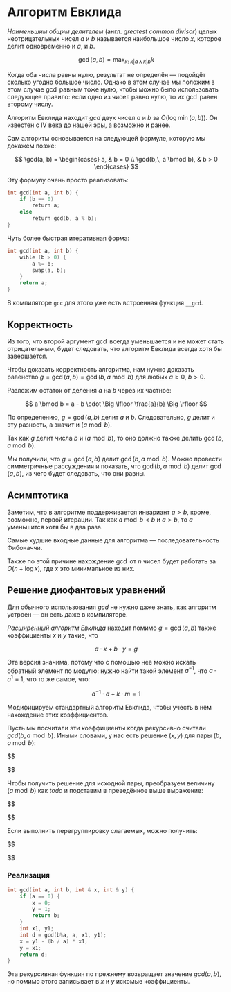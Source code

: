# Алгоритм Евклида

*Наименьшим общим делителем* (англ. *greatest common divisor*) целых неотрицательных чисел $a$ и $b$ называется наибольшое число $x$, которое делит одновременно и $a$, и $b$.

$$
\gcd(a, b) = \max_{k: \; k|a \, \land \, k | b} k
$$

Когда оба числа равны нулю, результат не определён — подойдёт сколько угодно большое число. Однако в этом случае мы положим в этом случае $\gcd$ равным тоже нулю, чтобы можно было использовать следующее правило: если одно из чисел равно нулю, то их $\gcd$ равен второму числу.

Алгоритм Евклида находит $gcd$ двух чисел $a$ и $b$ за $O(\log \min(a, b))$. Он известен с IV века до нашей эры, а возможно и ранее.

Сам алгоритм основывается на следующей формуле, которую мы докажем позже:

$$
\gcd(a, b) = \begin{cases}
a, & b = 0 \\
\gcd(b,\, a \bmod b), & b > 0
\end{cases}
$$

Эту формулу очень просто реализовать:

```c++
int gcd(int a, int b) {
    if (b == 0)
        return a;
    else
        return gcd(b, a % b);
}
```

Чуть более быстрая итеративная форма:

```c++
int gcd(int a, int b) {
    wihle (b > 0) {
        a %= b;
        swap(a, b);
    }
    return a;
}
```

В компиляторе `gcc` для этого уже есть встроенная функция `__gcd`.

## Корректность

Из того, что второй аргумент $\gcd$ всегда уменьшается и не может стать отрицательным, будет следовать, что алгоритм Евклида всегда хотя бы завершается.

Чтобы доказать корректность алгоритма, нам нужно доказать равенство $g = \gcd(a, b) = \gcd(b, a \bmod b)$ для любых $a \geq 0$, $b > 0$. 

Разложим остаток от деления $a$ на $b$ через их частное:

$$
a \bmod b = a - b \cdot \Big \lfloor \frac{a}{b} \Big \rfloor
$$

По определению, $g = \gcd(a, b)$ делит $a$ и $b$. Следовательно, $g$ делит и эту разность, а значит и $(a \bmod b)$.

Так как $g$ делит числа $b$ и $(a \bmod b)$, то оно должно также делить $\gcd(b, a \bmod b)$.

Мы получили, что $g = \gcd(a, b)$ делит $\gcd(b, a \bmod b)$. Можно провести симметричные рассуждения и показать, что $\gcd(b, a \bmod b)$ делит $\gcd(a, b)$, из чего будет следовать, что они равны.

## Асимптотика

Заметим, что в алгоритме поддерживается инвариант $a > b$, кроме, возможно, первой итерации. Так как $a \bmod b < b$ и $a > b$, то $a$ уменьшится хотя бы в два раза.

Самые худшие входные данные для алгоритма — последовательность Фибоначчи.

Также по этой причине нахождение $\gcd$ от $n$ чисел будет работать за $O(n + \log x)$, где $x$ это минимальное из них.

## Решение диофантовых уравнений

Для обычного использования $gcd$ не нужно даже знать, как алгоритм устроен — он есть даже в компиляторе.

*Расширенный алгоритм Евклида* находит помимо $g = \gcd(a, b)$ также коэффициенты $x$ и $y$ такие, что

$$
a \cdot x + b \cdot y = g
$$

Эта версия значима, потому что с помощью неё можно искать обратный элемент по модулю: нужно найти такой элемент $a^{-1}$, что $a \cdot a^{1} \equiv 1$, что то же самое, что:

$$
a^{-1} \cdot a + k \cdot m = 1
$$

Модифицируем стандартный алгоритм Евклида, чтобы учесть в нём нахождение этих коэффициентов.

Пусть мы посчитали эти коэффициенты когда рекурсивно считали $gcd(b, a \bmod b)$. Иными словами, у нас есть решение $(x, y)$ для пары $(b, a \bmod b)$:

$$

$$

Чтобы получить решение для исходной пары, преобразуем величину $(a \bmod b)$ как $todo$ и подставим в преведённое выше выражение:

$$

$$

Если выполнить перегруппировку слагаемых, можно получить:

$$

$$

### Реализация

```c++
int gcd(int a, int b, int & x, int & y) {
	if (a == 0) {
		x = 0;
		y = 1;
		return b;
	}
	int x1, y1;
	int d = gcd(b%a, a, x1, y1);
	x = y1 - (b / a) * x1;
	y = x1;
	return d;
}
```

Эта рекурсивная функция по прежнему возвращает значение $gcd(a, b)$, но помимо этого записывает в $x$ и $y$ искомые коэффициенты.
